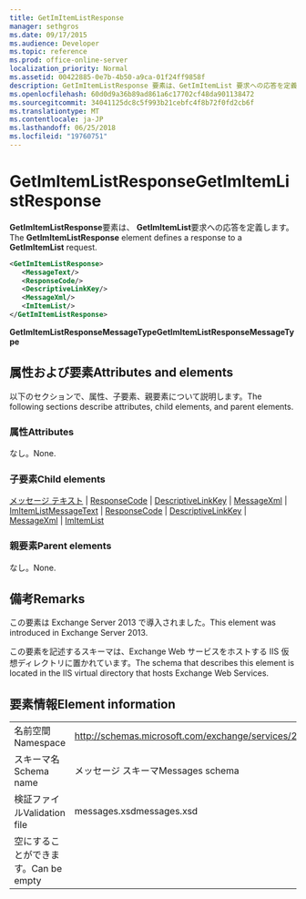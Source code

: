 ```yaml
---
title: GetImItemListResponse
manager: sethgros
ms.date: 09/17/2015
ms.audience: Developer
ms.topic: reference
ms.prod: office-online-server
localization_priority: Normal
ms.assetid: 00422885-0e7b-4b50-a9ca-01f24ff9858f
description: GetImItemListResponse 要素は、GetImItemList 要求への応答を定義します。
ms.openlocfilehash: 60d0d9a36b89ad861a6c17702cf48da901138472
ms.sourcegitcommit: 34041125dc8c5f993b21cebfc4f8b72f0fd2cb6f
ms.translationtype: MT
ms.contentlocale: ja-JP
ms.lasthandoff: 06/25/2018
ms.locfileid: "19760751"
---
```

# <a name="getimitemlistresponse"></a><span data-ttu-id="5b726-103">GetImItemListResponse</span><span class="sxs-lookup"><span data-stu-id="5b726-103">GetImItemListResponse</span></span>

<span data-ttu-id="5b726-104">**GetImItemListResponse**要素は、 **GetImItemList**要求への応答を定義します。</span><span class="sxs-lookup"><span data-stu-id="5b726-104">The **GetImItemListResponse** element defines a response to a **GetImItemList** request.</span></span> 
  
```XML
<GetImItemListResponse>
   <MessageText/>
   <ResponseCode/>
   <DescriptiveLinkKey/>
   <MessageXml/>
   <ImItemList/>
</GetImItemListResponse>
```

 <span data-ttu-id="5b726-105">**GetImItemListResponseMessageType**</span><span class="sxs-lookup"><span data-stu-id="5b726-105">**GetImItemListResponseMessageType**</span></span>
## <a name="attributes-and-elements"></a><span data-ttu-id="5b726-106">属性および要素</span><span class="sxs-lookup"><span data-stu-id="5b726-106">Attributes and elements</span></span>

<span data-ttu-id="5b726-107">以下のセクションで、属性、子要素、親要素について説明します。</span><span class="sxs-lookup"><span data-stu-id="5b726-107">The following sections describe attributes, child elements, and parent elements.</span></span>
  
### <a name="attributes"></a><span data-ttu-id="5b726-108">属性</span><span class="sxs-lookup"><span data-stu-id="5b726-108">Attributes</span></span>

<span data-ttu-id="5b726-109">なし。</span><span class="sxs-lookup"><span data-stu-id="5b726-109">None.</span></span>
  
### <a name="child-elements"></a><span data-ttu-id="5b726-110">子要素</span><span class="sxs-lookup"><span data-stu-id="5b726-110">Child elements</span></span>

<span data-ttu-id="5b726-111">[メッセージ テキスト](messagetext.md) | [ResponseCode](responsecode.md) | [DescriptiveLinkKey](descriptivelinkkey.md) | [MessageXml](messagexml.md) | [ImItemList](imitemlist.md)</span><span class="sxs-lookup"><span data-stu-id="5b726-111">[MessageText](messagetext.md) | [ResponseCode](responsecode.md) | [DescriptiveLinkKey](descriptivelinkkey.md) | [MessageXml](messagexml.md) | [ImItemList](imitemlist.md)</span></span>
  
### <a name="parent-elements"></a><span data-ttu-id="5b726-112">親要素</span><span class="sxs-lookup"><span data-stu-id="5b726-112">Parent elements</span></span>

<span data-ttu-id="5b726-113">なし。</span><span class="sxs-lookup"><span data-stu-id="5b726-113">None.</span></span>
  
## <a name="remarks"></a><span data-ttu-id="5b726-114">備考</span><span class="sxs-lookup"><span data-stu-id="5b726-114">Remarks</span></span>

<span data-ttu-id="5b726-115">この要素は Exchange Server 2013 で導入されました。</span><span class="sxs-lookup"><span data-stu-id="5b726-115">This element was introduced in Exchange Server 2013.</span></span>
  
<span data-ttu-id="5b726-116">この要素を記述するスキーマは、Exchange Web サービスをホストする IIS 仮想ディレクトリに置かれています。</span><span class="sxs-lookup"><span data-stu-id="5b726-116">The schema that describes this element is located in the IIS virtual directory that hosts Exchange Web Services.</span></span>
  
## <a name="element-information"></a><span data-ttu-id="5b726-117">要素情報</span><span class="sxs-lookup"><span data-stu-id="5b726-117">Element information</span></span>

|||
|:-----|:-----|
|<span data-ttu-id="5b726-118">名前空間</span><span class="sxs-lookup"><span data-stu-id="5b726-118">Namespace</span></span>  <br/> |http://schemas.microsoft.com/exchange/services/2006/messages  <br/> |
|<span data-ttu-id="5b726-119">スキーマ名</span><span class="sxs-lookup"><span data-stu-id="5b726-119">Schema name</span></span>  <br/> |<span data-ttu-id="5b726-120">メッセージ スキーマ</span><span class="sxs-lookup"><span data-stu-id="5b726-120">Messages schema</span></span>  <br/> |
|<span data-ttu-id="5b726-121">検証ファイル</span><span class="sxs-lookup"><span data-stu-id="5b726-121">Validation file</span></span>  <br/> |<span data-ttu-id="5b726-122">messages.xsd</span><span class="sxs-lookup"><span data-stu-id="5b726-122">messages.xsd</span></span>  <br/> |
|<span data-ttu-id="5b726-123">空にすることができます。</span><span class="sxs-lookup"><span data-stu-id="5b726-123">Can be empty</span></span>  <br/> ||
   

